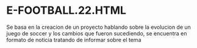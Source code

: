 # E-FOOTBALL.22.HTML
Se basa en la creacion de un proyecto hablando sobre la evolucion de un juego de soccer y los cambios que fueron sucediendo, se encuentra en formato de noticia tratando de informar sobre el tema
